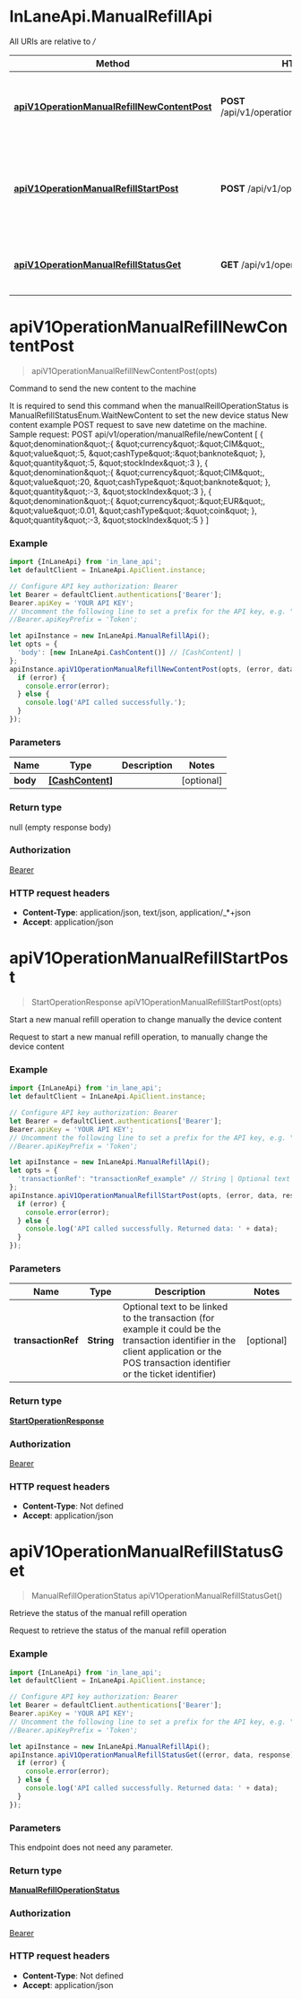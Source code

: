 # InLaneApi.ManualRefillApi

All URIs are relative to */*

Method | HTTP request | Description
------------- | ------------- | -------------
[**apiV1OperationManualRefillNewContentPost**](ManualRefillApi.md#apiV1OperationManualRefillNewContentPost) | **POST** /api/v1/operation/ManualRefill/newContent | Command to send the new content to the machine
[**apiV1OperationManualRefillStartPost**](ManualRefillApi.md#apiV1OperationManualRefillStartPost) | **POST** /api/v1/operation/ManualRefill/start | Start a new manual refill operation to change manually the device content
[**apiV1OperationManualRefillStatusGet**](ManualRefillApi.md#apiV1OperationManualRefillStatusGet) | **GET** /api/v1/operation/ManualRefill/status | Retrieve the status of the manual refill operation

<a name="apiV1OperationManualRefillNewContentPost"></a>
# **apiV1OperationManualRefillNewContentPost**
> apiV1OperationManualRefillNewContentPost(opts)

Command to send the new content to the machine

It is required to send this command when the manualReillOperationStatus is ManualRefillStatusEnum.WaitNewContent to set the new device status  New content example  POST request to save new datetime on the machine. Sample request:        POST api/v1/operation/manualRefile/newContent      [         {            \&quot;denomination\&quot;:{               \&quot;currency\&quot;:\&quot;CIM\&quot;,               \&quot;value\&quot;:5,               \&quot;cashType\&quot;:\&quot;banknote\&quot;            },            \&quot;quantity\&quot;:5,            \&quot;stockIndex\&quot;:3         },         {            \&quot;denomination\&quot;:{               \&quot;currency\&quot;:\&quot;CIM\&quot;,               \&quot;value\&quot;:20,               \&quot;cashType\&quot;:\&quot;banknote\&quot;            },            \&quot;quantity\&quot;:-3,            \&quot;stockIndex\&quot;:3         },         {            \&quot;denomination\&quot;:{               \&quot;currency\&quot;:\&quot;EUR\&quot;,               \&quot;value\&quot;:0.01,               \&quot;cashType\&quot;:\&quot;coin\&quot;            },            \&quot;quantity\&quot;:-3,            \&quot;stockIndex\&quot;:5         }      ]

### Example
```javascript
import {InLaneApi} from 'in_lane_api';
let defaultClient = InLaneApi.ApiClient.instance;

// Configure API key authorization: Bearer
let Bearer = defaultClient.authentications['Bearer'];
Bearer.apiKey = 'YOUR API KEY';
// Uncomment the following line to set a prefix for the API key, e.g. "Token" (defaults to null)
//Bearer.apiKeyPrefix = 'Token';

let apiInstance = new InLaneApi.ManualRefillApi();
let opts = { 
  'body': [new InLaneApi.CashContent()] // [CashContent] | 
};
apiInstance.apiV1OperationManualRefillNewContentPost(opts, (error, data, response) => {
  if (error) {
    console.error(error);
  } else {
    console.log('API called successfully.');
  }
});
```

### Parameters

Name | Type | Description  | Notes
------------- | ------------- | ------------- | -------------
 **body** | [**[CashContent]**](CashContent.md)|  | [optional] 

### Return type

null (empty response body)

### Authorization

[Bearer](../README.md#Bearer)

### HTTP request headers

 - **Content-Type**: application/json, text/json, application/_*+json
 - **Accept**: application/json

<a name="apiV1OperationManualRefillStartPost"></a>
# **apiV1OperationManualRefillStartPost**
> StartOperationResponse apiV1OperationManualRefillStartPost(opts)

Start a new manual refill operation to change manually the device content

Request to start a new manual refill operation, to manually change the device content

### Example
```javascript
import {InLaneApi} from 'in_lane_api';
let defaultClient = InLaneApi.ApiClient.instance;

// Configure API key authorization: Bearer
let Bearer = defaultClient.authentications['Bearer'];
Bearer.apiKey = 'YOUR API KEY';
// Uncomment the following line to set a prefix for the API key, e.g. "Token" (defaults to null)
//Bearer.apiKeyPrefix = 'Token';

let apiInstance = new InLaneApi.ManualRefillApi();
let opts = { 
  'transactionRef': "transactionRef_example" // String | Optional text to be linked to the transaction (for example it could be the transaction identifier in the client application or the POS transaction identifier or the ticket identifier)
};
apiInstance.apiV1OperationManualRefillStartPost(opts, (error, data, response) => {
  if (error) {
    console.error(error);
  } else {
    console.log('API called successfully. Returned data: ' + data);
  }
});
```

### Parameters

Name | Type | Description  | Notes
------------- | ------------- | ------------- | -------------
 **transactionRef** | **String**| Optional text to be linked to the transaction (for example it could be the transaction identifier in the client application or the POS transaction identifier or the ticket identifier) | [optional] 

### Return type

[**StartOperationResponse**](StartOperationResponse.md)

### Authorization

[Bearer](../README.md#Bearer)

### HTTP request headers

 - **Content-Type**: Not defined
 - **Accept**: application/json

<a name="apiV1OperationManualRefillStatusGet"></a>
# **apiV1OperationManualRefillStatusGet**
> ManualRefillOperationStatus apiV1OperationManualRefillStatusGet()

Retrieve the status of the manual refill operation

Request to retrieve the status of the manual refill operation

### Example
```javascript
import {InLaneApi} from 'in_lane_api';
let defaultClient = InLaneApi.ApiClient.instance;

// Configure API key authorization: Bearer
let Bearer = defaultClient.authentications['Bearer'];
Bearer.apiKey = 'YOUR API KEY';
// Uncomment the following line to set a prefix for the API key, e.g. "Token" (defaults to null)
//Bearer.apiKeyPrefix = 'Token';

let apiInstance = new InLaneApi.ManualRefillApi();
apiInstance.apiV1OperationManualRefillStatusGet((error, data, response) => {
  if (error) {
    console.error(error);
  } else {
    console.log('API called successfully. Returned data: ' + data);
  }
});
```

### Parameters
This endpoint does not need any parameter.

### Return type

[**ManualRefillOperationStatus**](ManualRefillOperationStatus.md)

### Authorization

[Bearer](../README.md#Bearer)

### HTTP request headers

 - **Content-Type**: Not defined
 - **Accept**: application/json

